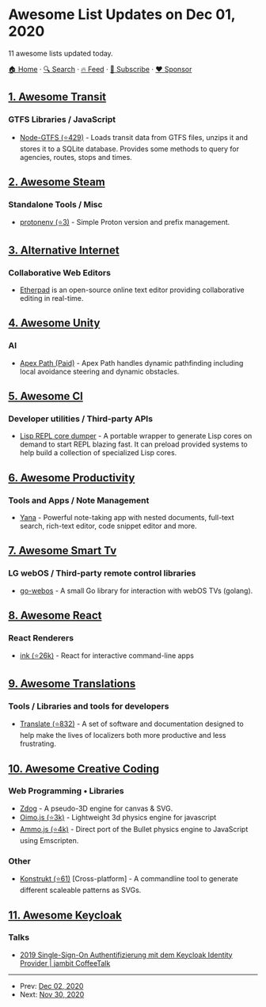 # Awesome List Updates on Dec 01, 2020

11 awesome lists updated today.

[🏠 Home](/README.md) · [🔍 Search](https://www.trackawesomelist.com/search/) · [🔥 Feed](https://www.trackawesomelist.com/rss.xml) · [📮 Subscribe](https://trackawesomelist.us17.list-manage.com/subscribe?u=d2f0117aa829c83a63ec63c2f&id=36a103854c) · [❤️  Sponsor](https://github.com/sponsors/theowenyoung)



## [1. Awesome Transit](/content/CUTR-at-USF/awesome-transit/README.md)

### GTFS Libraries / JavaScript

*   [Node-GTFS (⭐429)](https://github.com/BlinkTagInc/node-gtfs) - Loads transit data from GTFS files, unzips it and stores it to a SQLite database. Provides some methods to query for agencies, routes, stops and times.

## [2. Awesome Steam](/content/scholtzm/awesome-steam/README.md)

### Standalone Tools / Misc

*   [protonenv (⭐3)](https://github.com/rizkiarm/protonenv) - Simple Proton version and prefix management.

## [3. Alternative Internet](/content/redecentralize/alternative-internet/README.md)

### Collaborative Web Editors

*   [Etherpad](http://etherpad.org/) is an open-source online text editor providing collaborative editing in real-time.

## [4. Awesome Unity](/content/RyanNielson/awesome-unity/README.md)

### AI

*   [Apex Path (Paid)](https://assetstore.unity.com/packages/tools/ai/apex-path-17943) - Apex Path handles dynamic pathfinding including local avoidance steering and dynamic obstacles.

## [5. Awesome Cl](/content/CodyReichert/awesome-cl/README.md)

### Developer utilities / Third-party APIs

*   [Lisp REPL core dumper](https://gitlab.com/ambrevar/lisp-repl-core-dumper/) -
    A portable wrapper to generate Lisp cores on demand to start REPL blazing fast.
    It can preload provided systems to help build a collection of specialized
    Lisp cores.

## [6. Awesome Productivity](/content/jyguyomarch/awesome-productivity/README.md)

### Tools and Apps / Note Management

*   [Yana](https://yana.js.org) - Powerful note-taking app with nested documents, full-text search, rich-text editor, code snippet editor and more.

## [7. Awesome Smart Tv](/content/vitalets/awesome-smart-tv/README.md)

### LG webOS / Third-party remote control libraries

*   [go-webos](https://github.com/vitalets/awesome-smart-tv/blob/master/README.md/github.com/kaperys/go-webos) - A small Go library for interaction with webOS TVs (golang).

## [8. Awesome React](/content/enaqx/awesome-react/README.md)

### React Renderers

*   [ink (⭐26k)](https://github.com/vadimdemedes/ink) - React for interactive command-line apps

## [9. Awesome Translations](/content/mbiesiad/awesome-translations/README.md)

### Tools / Libraries and tools for developers

*   [Translate (⭐832)](https://github.com/translate/translate) - A set of software and documentation designed to help make the lives of localizers both more productive and less frustrating.

## [10. Awesome Creative Coding](/content/terkelg/awesome-creative-coding/README.md)

### Web Programming • Libraries

*   [Zdog](https://zzz.dog/) - A pseudo-3D engine for canvas & SVG.
*   [Oimo.js (⭐3k)](https://github.com/lo-th/Oimo.js/) - Lightweight 3d physics engine for javascript
*   [Ammo.js (⭐4k)](https://github.com/kripken/ammo.js/) - Direct port of the Bullet physics engine to JavaScript using Emscripten.

### Other

*   [Konstrukt (⭐61)](https://github.com/MarcelMue/konstrukt) \[Cross-platform] - A commandline tool to generate different scaleable patterns as SVGs.

## [11. Awesome Keycloak](/content/thomasdarimont/awesome-keycloak/README.md)

### Talks

*   [2019 Single-Sign-On Authentifizierung mit dem Keycloak Identity Provider | jambit CoffeeTalk](https://www.youtube.com/watch?v=dnY6ORaFNY8)

---

- Prev: [Dec 02, 2020](/content/2020/12/02/README.md)
- Next: [Nov 30, 2020](/content/2020/11/30/README.md)